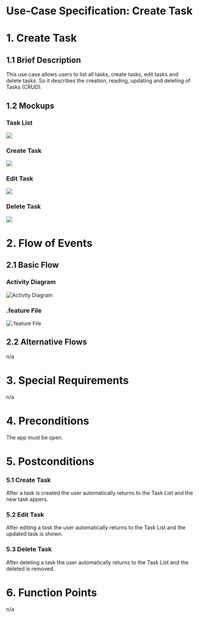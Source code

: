 # Use-Case Specification: Create Task

# 1. Create Task

## 1.1 Brief Description
This use case allows users to list all tasks, create tasks, edit tasks and delete tasks. So it describes the creation, reading, updating and deleting of Tasks (CRUD).




## 1.2 Mockups
### Task List
![](PNGs/UC-Start_Screen.png)
### Create Task
![](PNGs/UC-Add_Task.png)
### Edit Task
![](PNGs/UC-Edit_Task.png)
### Delete Task
![](PNGs/UC-Delete_Task.png)



# 2. Flow of Events

## 2.1 Basic Flow

### Activity Diagram

![Activity Diagram](ACs/AC_Crud_Create_Task.png)

### .feature File

![.feature File](../PNGs/ff_Create_Task.png)


## 2.2 Alternative Flows
n/a

# 3. Special Requirements
n/a

# 4. Preconditions

The app must be open.

# 5. Postconditions

### 5.1 Create Task
After a task is created the user automatically returns to the Task List and the new task appers.
### 5.2 Edit Task
After editing a task the user automatically returns to the Task List and the updated task is shown.
### 5.3 Delete Task
After deleting a task the user automatically returns to the Task List and the deleted is removed.

# 6. Function Points
n/a
